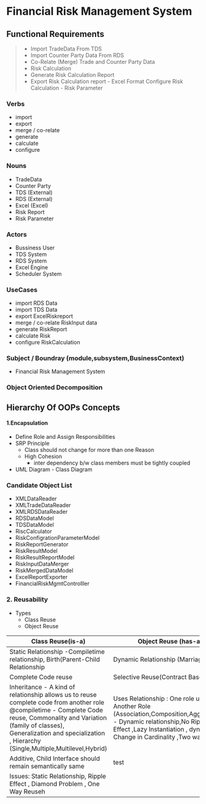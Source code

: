 # Financial Risk Management System

## Functional Requirements

> - Import TradeData From TDS 
> - Import Counter Party Data From RDS
> - Co-Relate (Merge) Trade and Counter Party Data
> - Risk Calculation
> - Generate Risk Calculation Report
> - Export Risk Calculation report - Excel Format
> Configure Risk Calculation  - Risk Parameter

### Verbs
- import
- export
- merge / co-relate
- generate
- calculate
- configure 
### Nouns
- TradeData
- Counter Party
- TDS (External)
- RDS (External)
- Excel (Excel)
- Risk Report
- Risk Parameter

### Actors
- Bussiness User
- TDS System
- RDS System
- Excel Engine
- Scheduler System

### UseCases
 - import RDS Data
 - import TDS Data
- export ExcelRiskreport
- merge / co-relate RiskInput data
- generate RiskReport
- calculate Risk
- configure RiskCalculation
### Subject /  Boundray (module,subsystem,BusinessContext)
- Financial Risk Management System

### Object Oriented Decomposition

## Hierarchy Of OOPs Concepts
#### 1.Encapsulation

- Define Role and Assign Responsibilities
- SRP Principle
	- Class should not change for more than one Reason
	- High Cohesion 
		- inter dependency b/w class members must be tightly coupled
- UML Diagram - Class Diagram

### Candidate Object List 

- XMLDataReader
- XMLTradeDataReader
- XMLRDSDataReader
- RDSDataModel
- TDSDataModel
- RiscCalculator
- RiskConfigrationParameterModel
- RiskReportGenerator
- RiskResultModel
- RiskResultReportModel
- RiskInputDataMerger
- RiskMergedDataModel
- ExcelReportExporter
- FinancialRiskMgmtControlller

### 2.  Reusability
- Types
	- Class Reuse
	- Object Reuse
	
| Class Reuse(is-a) | Object Reuse (has-a) |
|--|--|
|  Static Relationship -Compiletime relationship, Birth(Parent-Child Relationship| Dynamic Relationship (Marriage) |
|Complete Code reuse| Selective Reuse(Contract Based)|
|Inheritance - A kind of relationship allows us to reuse complete code from another role @compiletime - Complete Code reuse,  Commonality and Variation (family of classes), Generalization and specialization ,  Hierarchy (Single,Multiple,Multilevel,Hybrid) | Uses Relationship : One role uses Another Role (Association,Composition,Aggregation) - Dynamic relationship,No Ripple Effect ,Lazy Instantiation , dynamic Change in Cardinality ,Two way Reuse
|Additive, Child Interface should remain semantically same | test
|Issues: Static Relationship, Ripple Effect , Diamond Problem , One Way Reuseh






<!--stackedit_data:
eyJoaXN0b3J5IjpbMTMyNjE4NjgzNCwyMDczODI2MzczLDQ1OT
c1ODYwNyw0NDQzMzMzOSwxMzM5ODYyNTM0LDg2NDA5MDgzNCwx
NzU1NTg1NTM0LDMyMzU1NjQxNyw3OTA2MDE0NCw5Mjc5MzM1OD
YsMzg2NTQxNTM4LDE0NjU2MjQzMTAsNTUwOTkwNjYxLDcwMTE4
NjI3MywtMTc3Mjg3NjE0MiwtMjEwMTM1ODM2NCw2MDgyNzE1Mj
MsMTI2OTU1ODc5MywzNDg0MjM0ODAsMTUyOTkzNjcwM119
-->